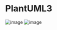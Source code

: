 # PlantUML3
![image](https://github.com/Keykoun/PlantUML3/assets/52605401/19fd4827-9269-471f-80cc-66026947d24f)
![image](https://github.com/Keykoun/PlantUML3/assets/52605401/91db68a7-ed4f-40b2-b816-4d761fdffc3a)

